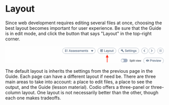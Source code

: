# Layout

Since web development requires editing several files at once, choosing the best layout becomes important for user experience. Be sure that the Guide is in edit mode, and click the button that says "Layout" in the top-right corner. 

![The layout button is found in the upper right corner of your guide between Assessments and Settings.](.guides/img/layout-button.png)

The default layout is inherits the settings from the previous page in the Guide. Each page can have a different layout if need be. There are three main areas to take into account: a place to edit files, a place to see the output, and the Guide (lesson material). Codio offers a three-panel or three-column layout. One layout is not necessarily better than the other, though each one makes tradeoffs.